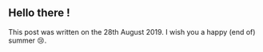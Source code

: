 ## Hello there !

This post was written on the 28th August 2019. I wish you a happy (end of) summer :cry:.